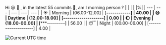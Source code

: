 Hi :smiley: :wave:   , in the latest 55 commits :bug:, am I morning person ?
| | | | |%|
| --- | --- | --- | --- | --- |
| :sunny: | Morning | (06.00-12.00] | [********------------] | 40.00 |
| :satisfied: | Daytime | (12.00-18.00] | [--------------------] | 0.00 |
| :moon: | Evening | (18.00-00.00] | [***********---------] | 56.00 |
| :sleeping: | Night | (00.00-06.00] | [--------------------] | 4.00 |

![Current UTC time](https://jojoee.jojoee.com/api/utcnowgif?utcnow)
